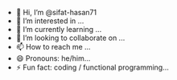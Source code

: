 - 👋 Hi, I’m @sifat-hasan71
- 👀 I’m interested in ...
- 🌱 I’m currently learning ...
- 💞️ I’m looking to collaborate on ...
- 📫 How to reach me ...
- 😄 Pronouns: he/him...
- ⚡ Fun fact: coding / functional programming...

<!---
sifat-hasan71/sifat-hasan71 is a ✨ special ✨ repository because its `README.md` (this file) appears on your GitHub profile.
You can click the Preview link to take a look at your changes.
--->
